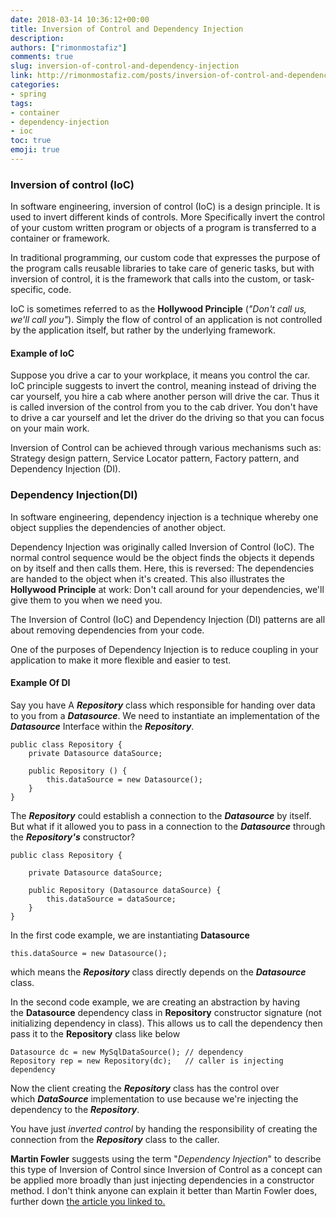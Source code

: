 ```yaml
---
date: 2018-03-14 10:36:12+00:00
title: Inversion of Control and Dependency Injection
description:
authors: ["rimonmostafiz"]
comments: true
slug: inversion-of-control-and-dependency-injection
link: http://rimonmostafiz.com/posts/inversion-of-control-and-dependency-injection
categories:
- spring
tags:
- container
- dependency-injection
- ioc
toc: true
emoji: true
---
```


### Inversion of control (IoC)

In software engineering, inversion of control (IoC) is a design principle. It is used to invert different kinds of controls. More Specifically invert the control of your custom written program or objects of a program is transferred to a container or framework.

In traditional programming, our custom code that expresses the purpose of the program calls reusable libraries to take care of generic tasks, but with inversion of control, it is the framework that calls into the custom, or task-specific, code.

IoC is sometimes referred to as the **Hollywood Principle** (_"Don't call us, we'll call you"_). Simply the flow of control of an application is not controlled by the application itself, but rather by the underlying framework.

#### Example of IoC
Suppose you drive a car to your workplace, it means you control the car. IoC principle suggests to invert the control, meaning instead of driving the car yourself, you hire a cab where another person will drive the car. Thus it is called inversion of the control from you to the cab driver. You don't have to drive a car yourself and let the driver do the driving so that you can focus on your main work.

Inversion of Control can be achieved through various mechanisms such as: Strategy design pattern, Service Locator pattern, Factory pattern, and Dependency Injection (DI).

### Dependency Injection(DI)
In software engineering, dependency injection is a technique whereby one object supplies the dependencies of another object.

Dependency Injection was originally called Inversion of Control (IoC). The normal control sequence would be the object finds the objects it depends on by itself and then calls them. Here, this is reversed: The dependencies are handed to the object when it's created. This also illustrates the **Hollywood Principle** at work: Don't call around for your dependencies, we'll give them to you when we need you.

The Inversion of Control (IoC) and Dependency Injection (DI) patterns are all about removing dependencies from your code.

One of the purposes of Dependency Injection is to reduce coupling in your application to make it more flexible and easier to test.


#### Example Of DI
Say you have A **_Repository_** class which responsible for handing over data to you from a **_Datasource_**. We need to instantiate an implementation of the **_Datasource_** Interface within the **_Repository_**.

    public class Repository {
        private Datasource dataSource;

        public Repository () {
            this.dataSource = new Datasource();
        }
    }

The **_Repository_** could establish a connection to the _**Datasource**_ by itself. But what if it allowed you to pass in a connection to the _**Datasource**_ through the _**Repository's**_ constructor?

    public class Repository {

        private Datasource dataSource;

        public Repository (Datasource dataSource) {
            this.dataSource = dataSource;
        }
    }


In the first code example, we are instantiating **Datasource**

    this.dataSource = new Datasource();

which means the _**Repository**_ class directly depends on the _**Datasource**_ class.

In the second code example, we are creating an abstraction by having the **Datasource** dependency class in **Repository** constructor signature (not initializing dependency in class).
This allows us to call the dependency then pass it to the **Repository** class like below

    Datasource dc = new MySqlDataSource(); // dependency
    Repository rep = new Repository(dc);   // caller is injecting dependency

Now the client creating the _**Repository**_ class has the control over which _**DataSource**_ implementation to use because we're injecting the dependency to the _**Repository**_.

You have just _inverted control_ by handing the responsibility of creating the connection from the _**Repository**_ class to the caller.

**Martin Fowler** suggests using the term "_Dependency Injection_" to describe this type of Inversion of Control since Inversion of Control as a concept can be applied more broadly than just injecting dependencies in a constructor method.
I don't think anyone can explain it better than Martin Fowler does, further down [the article you linked to.](http://www.martinfowler.com/articles/injection.html)

